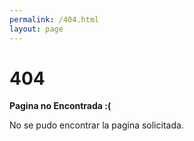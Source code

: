 ```yaml
---
permalink: /404.html
layout: page
---
```


# 404

**Pagina no Encontrada :(**

No se pudo encontrar la pagina solicitada.